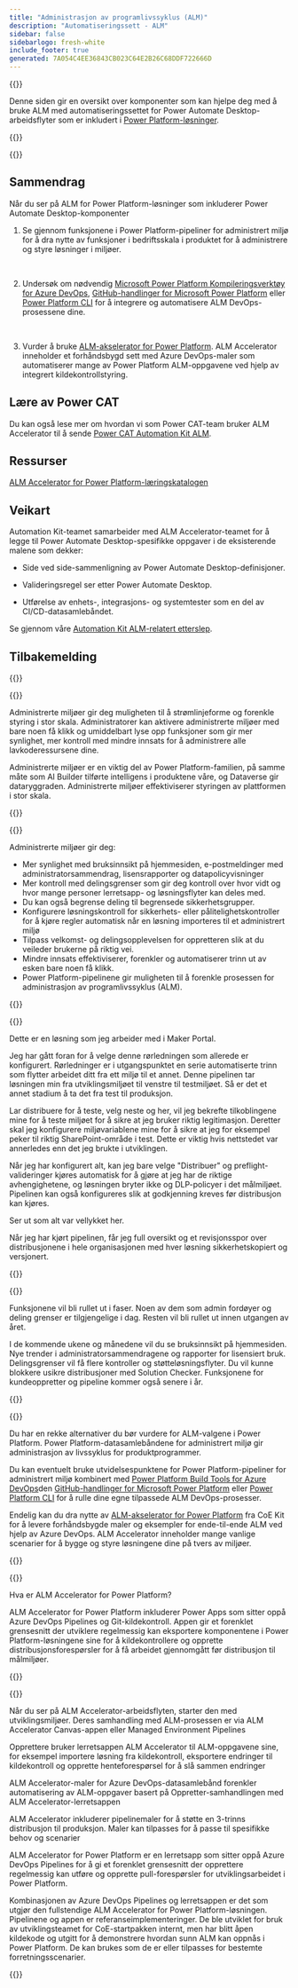```yaml
---
title: "Administrasjon av programlivssyklus (ALM)"
description: "Automatiseringssett - ALM"
sidebar: false
sidebarlogo: fresh-white
include_footer: true
generated: 7A054C4EE36843CB023C64E2B26C68DDF722666D
---
```


{{<slideStyles>}}

<div class="optional">

Denne siden gir en oversikt over komponenter som kan hjelpe deg med å bruke ALM med automatiseringssettet for Power Automate Desktop-arbeidsflyter som er inkludert i [Power Platform-løsninger](https://learn.microsoft.com/power-platform/alm/solution-concepts-alm).

</div>

{{<presentation slides="1,2,3,4,5,6,7">}}

<div class="optional">

{{<presentationStyles>}}

## Sammendrag

Når du ser på ALM for Power Platform-løsninger som inkluderer Power Automate Desktop-komponenter

1. Se gjennom funksjonene i Power Platform-pipeliner for administrert miljø for å dra nytte av funksjoner i bedriftsskala i produktet for å administrere og styre løsninger i miljøer.

<br/>

2. Undersøk om nødvendig [Microsoft Power Platform Kompileringsverktøy for Azure DevOps](https://learn.microsoft.com/power-platform/alm/devops-build-tools), [GitHub-handlinger for Microsoft Power Platform](https://learn.microsoft.com/power-platform/alm/devops-github-actions) eller [Power Platform CLI](https://learn.microsoft.com/power-platform/developer/cli/introduction) for å integrere og automatisere ALM DevOps-prosessene dine.

<br/>

3. Vurder å bruke [ALM-akselerator for Power Platform](https://learn.microsoft.com/power-platform/guidance/coe/almacceleratorpowerplatform-components). ALM Accelerator inneholder et forhåndsbygd sett med Azure DevOps-maler som automatiserer mange av Power Platform ALM-oppgavene ved hjelp av integrert kildekontrollstyring.

## Lære av Power CAT

Du kan også lese mer om hvordan vi som Power CAT-team bruker ALM Accelerator til å sende [Power CAT Automation Kit ALM](/nb/features/alm/powercat).

## Ressurser

[ALM Accelerator for Power Platform-læringskatalogen](https://learn.microsoft.com/power-platform/guidance/coe/almacceleratorpowerplatform-learningcatalog)

## Veikart

Automation Kit-teamet samarbeider med ALM Accelerator-teamet for å legge til Power Automate Desktop-spesifikke oppgaver i de eksisterende malene som dekker:

- Side ved side-sammenligning av Power Automate Desktop-definisjoner.

- Valideringsregel ser etter Power Automate Desktop.

- Utførelse av enhets-, integrasjons- og systemtester som en del av CI/CD-datasamlebåndet.

Se gjennom våre [Automation Kit ALM-relatert etterslep](https://github.com/microsoft/powercat-automation-kit/issues?q=is%3Aissue+is%3Aopen+label%3Aalm).

## Tilbakemelding

{{<questions name="/content/nb/features/alm.json" completed="Takk for at du gir tilbakemelding" showNavigationButtons="false" locale="nb">}}

</div>

{{<slide  id="slide1" audio="features/alm/managed-environments-overview.mp3" description="Managed Environments Overview" image="features/alm/managed-environments-overview.svg" >}}

Administrerte miljøer gir deg muligheten til å strømlinjeforme og forenkle styring i stor skala. Administratorer kan aktivere administrerte miljøer med bare noen få klikk og umiddelbart lyse opp funksjoner som gir mer synlighet, mer kontroll med mindre innsats for å administrere alle lavkoderessursene dine.

Administrerte miljøer er en viktig del av Power Platform-familien, på samme måte som AI Builder tilførte intelligens i produktene våre, og Dataverse gir dataryggraden. Administrerte miljøer effektiviserer styringen av plattformen i stor skala.

{{</slide>}}

{{<slide  id="slide2" audio="features/alm/managed-environments-features.mp3" description="Managed Environments Features" image="features/alm/managed-environments-features.svg" >}}

Administrerte miljøer gir deg:

- Mer synlighet med bruksinnsikt på hjemmesiden, e-postmeldinger med administratorsammendrag, lisensrapporter og datapolicyvisninger
- Mer kontroll med delingsgrenser som gir deg kontroll over hvor vidt og hvor mange personer lerretsapp- og løsningsflyter kan deles med.
- Du kan også begrense deling til begrensede sikkerhetsgrupper.
- Konfigurere løsningskontroll for sikkerhets- eller pålitelighetskontroller for å kjøre regler automatisk når en løsning importeres til et administrert miljø
- Tilpass velkomst- og delingsopplevelsen for oppretteren slik at du veileder brukerne på riktig vei.
- Mindre innsats effektiviserer, forenkler og automatiserer trinn ut av esken bare noen få klikk. 
- Power Platform-pipelinene gir muligheten til å forenkle prosessen for administrasjon av programlivssyklus (ALM).

{{</slide>}}

{{<slide  id="slide3" cdnVideo="features/alm/managed-environments-power-platform-pipelines-demo.mp4" description="Power Platform Pipelines Demo" >}}

Dette er en løsning som jeg arbeider med i Maker Portal.

Jeg har gått foran for å velge denne rørledningen som allerede er konfigurert. Rørledninger er i utgangspunktet en serie automatiserte trinn som flytter arbeidet ditt fra ett miljø til et annet. Denne pipelinen tar løsningen min fra utviklingsmiljøet til venstre til testmiljøet. Så er det et annet stadium å ta det fra test til produksjon.

Lar distribuere for å teste, velg neste og her, vil jeg bekrefte tilkoblingene mine for å teste miljøet for å sikre at jeg bruker riktig legitimasjon. Deretter skal jeg konfigurere miljøvariablene mine for å sikre at jeg for eksempel peker til riktig SharePoint-område i test. Dette er viktig hvis nettstedet var annerledes enn det jeg brukte i utviklingen. 

Når jeg har konfigurert alt, kan jeg bare velge "Distribuer" og preflight-valideringer kjøres automatisk for å gjøre at jeg har de riktige avhengighetene, og løsningen bryter ikke og DLP-policyer i det målmiljøet. Pipelinen kan også konfigureres slik at godkjenning kreves før distribusjon kan kjøres. 

Ser ut som alt var vellykket her.

Når jeg har kjørt pipelinen, får jeg full oversikt og et revisjonsspor over distribusjonene i hele organisasjonen med hver løsning sikkerhetskopiert og versjonert.

{{</slide>}}

{{<slide  id="slide4" audio="features/alm/managed-environments-feature-availability.mp3?v=1" description="Managed Environments Availability" image="features/alm/managed-environments-feature-availability.svg?v=1" >}}

Funksjonene vil bli rullet ut i faser. Noen av dem som admin fordøyer og deling grenser er tilgjengelige i dag. Resten vil bli rullet ut innen utgangen av året.

I de kommende ukene og månedene vil du se bruksinnsikt på hjemmesiden. Nye trender i administratorsammendragene og rapporter for lisensiert bruk. Delingsgrenser vil få flere kontroller og støtteløsningsflyter. Du vil kunne blokkere usikre distribusjoner med Solution Checker. Funksjonene for kundeoppretter og pipeline kommer også senere i år.

{{</slide>}}

{{<slide  id="slide5" audio="features/alm/pipeline-extensibility.mp3?v=1" description="Pipeline Extensibility" image="features/alm/pipeline-extensibility.svg?v=1" >}}

Du har en rekke alternativer du bør vurdere for ALM-valgene i Power Platform. Power Platform-datasamlebåndene for administrert miljø gir administrasjon av livssyklus for produktprogrammer.

Du kan eventuelt bruke utvidelsespunktene for Power Platform-pipeliner for administrert miljø kombinert med [Power Platform Build Tools for Azure DevOps](https://learn.microsoft.com/power-platform/alm/devops-build-tools)den [GitHub-handlinger for Microsoft Power Platform](https://learn.microsoft.com/power-platform/alm/devops-github-actions) eller [Power Platform CLI](https://learn.microsoft.com/en-us/power-platform/developer/cli/introduction) for å rulle dine egne tilpassede ALM DevOps-prosesser.

Endelig kan du dra nytte av [ALM-akselerator for Power Platform](https://learn.microsoft.com/power-platform/guidance/coe/almacceleratorpowerplatform-learningcatalog) fra CoE Kit for å levere forhåndsbygde maler og eksempler for ende-til-ende ALM ved hjelp av Azure DevOps. ALM Accelerator inneholder mange vanlige scenarier for å bygge og styre løsningene dine på tvers av miljøer.

{{</slide>}}

{{<slide  id="slide6" audio="features/alm/alm-accelerator-for-power-platform-overview.mp3?v=1" description="ALM Accelerator for Power Platform Overview" image="features/alm/alm-accelerator-for-power-platform-overview.svg?v=1" >}}

Hva er ALM Accelerator for Power Platform?

ALM Accelerator for Power Platform inkluderer Power Apps som sitter oppå Azure DevOps Pipelines og Git-kildekontroll. Appen gir et forenklet grensesnitt der utviklere regelmessig kan eksportere komponentene i Power Platform-løsningene sine for å kildekontrollere og opprette distribusjonsforespørsler for å få arbeidet gjennomgått før distribusjon til målmiljøer.

{{</slide>}}

{{<slide  id="slide7" audio="features/alm/alm-accelerator-for-power-platform-workflow.mp3?v=1" description="ALM Accelerator for Power Platform Workflow" image="features/alm/alm-accelerator-for-power-platform-workflow.svg?v=1" >}}

Når du ser på ALM Accelerator-arbeidsflyten, starter den med utviklingsmiljøer. Deres samhandling med ALM-prosessen er via ALM Accelerator Canvas-appen eller Managed Environment Pipelines

Opprettere bruker lerretsappen ALM Accelerator til ALM-oppgavene sine, for eksempel importere løsning fra kildekontroll, eksportere endringer til kildekontroll og opprette henteforespørsel for å slå sammen endringer

ALM Accelerator-maler for Azure DevOps-datasamlebånd forenkler automatisering av ALM-oppgaver basert på Oppretter-samhandlingen med ALM Accelerator-lerretsappen

ALM Accelerator inkluderer pipelinemaler for å støtte en 3-trinns distribusjon til produksjon.
Maler kan tilpasses for å passe til spesifikke behov og scenarier

ALM Accelerator for Power Platform er en lerretsapp som sitter oppå Azure DevOps Pipelines for å gi et forenklet grensesnitt der opprettere regelmessig kan utføre og opprette pull-forespørsler for utviklingsarbeidet i Power Platform. 

Kombinasjonen av Azure DevOps Pipelines og lerretsappen er det som utgjør den fullstendige ALM Accelerator for Power Platform-løsningen. 
Pipelinene og appen er referanseimplementeringer. De ble utviklet for bruk av utviklingsteamet for CoE-startpakken internt, men har blitt åpen kildekode og utgitt for å demonstrere hvordan sunn ALM kan oppnås i Power Platform. De kan brukes som de er eller tilpasses for bestemte forretningsscenarier.

{{</slide>}}
